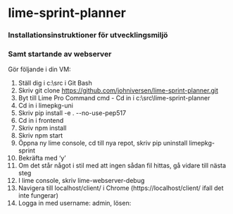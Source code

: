 # lime-sprint-planner

### Installationsinstruktioner för utvecklingsmiljö
### Samt startande av webserver

Gör följande i din VM:

1. Ställ dig i c:\src i Git Bash
2. Skriv git clone https://github.com/johniversen/lime-sprint-planner.git
3. Byt till Lime Pro Command cmd - Cd in i c:\src\lime-sprint-planner
4. Cd in i limepkg-uni
5. Skriv pip install -e . --no-use-pep517
6. Cd in i frontend
7. Skriv npm install
8. Skriv npm start
9. Öppna ny lime console, cd till nya repot, skriv pip uninstall limepkg-sprint
10. Bekräfta med ‘y’
11. Om det står något i stil med att ingen sådan fil hittas, gå vidare till nästa steg
12. I lime console, skriv lime-webserver-debug
13. Navigera till localhost/client/ i Chrome 
      (https://localhost/client/ ifall det inte fungerar)
14. Logga in med username: admin, lösen: 
